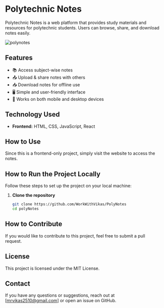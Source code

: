 # Polytechnic Notes

Polytechnic Notes is a web platform that provides study materials and resources for polytechnic students. Users can browse, share, and download notes easily.

![polynotes](https://github.com/user-attachments/assets/53b49582-da90-44f1-9e7b-774f4dfb2e46)




## Features
- 📚 Access subject-wise notes
- 📤 Upload & share notes with others
- 📥 Download notes for offline use
- 🖥️ Simple and user-friendly interface
- 📱 Works on both mobile and desktop devices

## Technology Used
- **Frontend:** HTML, CSS, JavaScript, React

## How to Use
Since this is a frontend-only project, simply visit the website to access the notes.

## How to Run the Project Locally
Follow these steps to set up the project on your local machine:

1. **Clone the repository**
   ```sh
   git clone https://github.com/WorkWithVikas/PolyNotes
   cd polyNotes
   ```
## How to Contribute
If you would like to contribute to this project, feel free to submit a pull request.

## License
This project is licensed under the MIT License.

## Contact
If you have any questions or suggestions, reach out at [mrvikas2510@gmail.com] or open an issue on GitHub.

